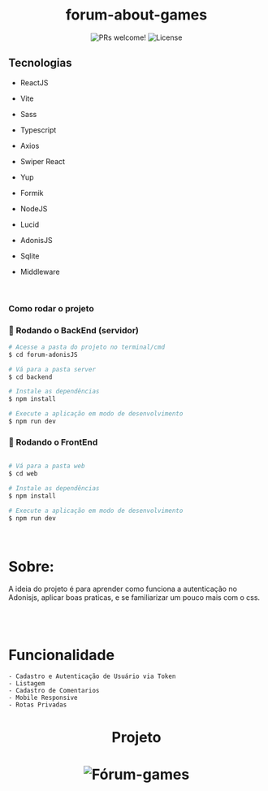 <h1 align="center">
  forum-about-games
</h1>

<p align="center">
 <img src="https://img.shields.io/static/v1?label=PRs&message=welcome&color=49AA26&labelColor=000000" alt="PRs welcome!" />

  <img alt="License" src="https://img.shields.io/static/v1?label=license&message=MIT&color=49AA26&labelColor=000000">
</p>

## Tecnologias

- ReactJS
- Vite
- Sass
- Typescript
- Axios
- Swiper React
- Yup
- Formik

- NodeJS
- Lucid
- AdonisJS
- Sqlite
- Middleware

</br>

### Como rodar o projeto

### 🎲 Rodando o BackEnd (servidor)

```bash
# Acesse a pasta do projeto no terminal/cmd
$ cd forum-adonisJS

# Vá para a pasta server
$ cd backend

# Instale as dependências
$ npm install

# Execute a aplicação em modo de desenvolvimento
$ npm run dev

```

### 🎲 Rodando o FrontEnd

```bash

# Vá para a pasta web
$ cd web

# Instale as dependências
$ npm install

# Execute a aplicação em modo de desenvolvimento
$ npm run dev

```

</br>

# Sobre:

<p>
    A ideia do projeto é para aprender como funciona a autenticação no Adonisjs, aplicar boas praticas, e se familiarizar um pouco mais com o css.
</p>

</br>

</br>

# Funcionalidade
    - Cadastro e Autenticação de Usuário via Token
    - Listagem
    - Cadastro de Comentarios
    - Mobile Responsive
    - Rotas Privadas

<h1 align="center"> 
	Projeto
</h1>

<h1 align="center">
  <img alt="Fórum-games" title="#Fórum-games" src="./web/src/img/ice_video_20220830-212148_edit_0.gif" />
</h1>
